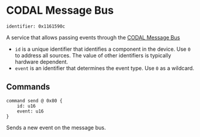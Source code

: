 # CODAL Message Bus

    identifier: 0x1161590c
    
A service that allows passing events through the [CODAL Message Bus](https://lancaster-university.github.io/microbit-docs/ubit/messageBus/)
* ``id`` is a unique identifier that identifies a component in the device. Use ``0`` to address all sources. The value of other identifiers is typically hardware dependent.
* ``event`` is an identifier that determines the event type. Use ``0`` as a wildcard.

## Commands

    command send @ 0x80 {
        id: u16
        event: u16
    }
    
Sends a new event on the message bus.
